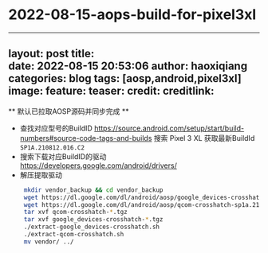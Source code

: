 # 2022-08-15-aops-build-for-pixel3xl
---
layout: post
title:  
date:   2022-08-15 20:53:06
author: haoxiqiang
categories: blog
tags: [aosp,android,pixel3xl]
image:
  feature:
  teaser:
  credit:
  creditlink:
---

** 默认已拉取AOSP源码并同步完成 **

* 查找对应型号的BuildID
    https://source.android.com/setup/start/build-numbers#source-code-tags-and-builds
    搜索 Pixel 3 XL 获取最新BuildId `SP1A.210812.016.C2`
* 搜索下载对应BuildID的驱动
    https://developers.google.com/android/drivers/
* 解压提取驱动
   ```bash
    mkdir vendor_backup && cd vendor_backup
    wget https://dl.google.com/dl/android/aosp/google_devices-crosshatch-sp1a.210812.016.c2-a4e274b7.tgz
    wget https://dl.google.com/dl/android/aosp/qcom-crosshatch-sp1a.210812.016.c2-00a7f1f3.tgz
    tar xvf qcom-crosshatch-*.tgz
    tar xvf google_devices-crosshatch-*.tgz
    ./extract-google_devices-crosshatch.sh
    ./extract-qcom-crosshatch.sh
    mv vendor/ ../
   ```
   
   
   
